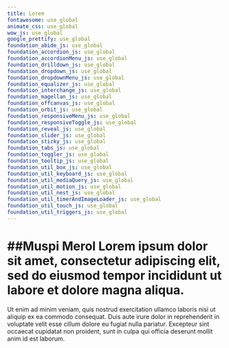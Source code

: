 ```yaml
---
title: Lorem
fontawesome: use_global
animate_css: use_global
wow_js: use_global
google_prettify: use_global
foundation_abide_js: use_global
foundation_accordion_js: use_global
foundation_accordionMenu_js: use_global
foundation_drilldown_js: use_global
foundation_dropdown_js: use_global
foundation_dropdownMenu_js: use_global
foundation_equalizer_js: use_global
foundation_interchange_js: use_global
foundation_magellan_js: use_global
foundation_offcanvas_js: use_global
foundation_orbit_js: use_global
foundation_responsiveMenu_js: use_global
foundation_responsiveToggle_js: use_global
foundation_reveal_js: use_global
foundation_slider_js: use_global
foundation_sticky_js: use_global
foundation_tabs_js: use_global
foundation_toggler_js: use_global
foundation_tooltip_js: use_global
foundation_util_box_js: use_global
foundation_util_keyboard_js: use_global
foundation_util_mediaQuery_js: use_global
foundation_util_motion_js: use_global
foundation_util_nest_js: use_global
foundation_util_timerAndImageLoader_js: use_global
foundation_util_touch_js: use_global
foundation_util_triggers_js: use_global
---
```


##Muspi Merol
Lorem ipsum dolor sit amet, consectetur adipiscing elit, sed do eiusmod tempor incididunt ut labore et dolore magna aliqua. 
===
Ut enim ad minim veniam, quis nostrud exercitation ullamco laboris nisi ut aliquip ex ea commodo consequat. Duis aute irure dolor in reprehenderit in voluptate velit esse cillum dolore eu fugiat nulla pariatur. Excepteur sint occaecat cupidatat non proident, sunt in culpa qui officia deserunt mollit anim id est laborum.